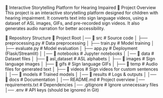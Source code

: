 📖 Interactive Storytelling Platform for Hearing Impaired
📌 Project Overview
This project is an interactive storytelling platform designed for children with hearing impairment. It converts text into sign language videos, using a dataset of ASL images, GIFs, and pre-recorded sign videos. It also generates audio narration for better accessibility.

📂 Repository Structure
📂 Project Root
│── 📂 src # Source code
│ ├── preprocessing.py # Data preprocessing
│ ├── train.py # Model training
│ ├── evaluate.py # Model evaluation
│ ├── app.py # Deployment (Flask/Streamlit)
│
│── 📂 notebooks # Jupyter notebooks
│
│── 📂 data # Dataset files
│ ├── 📂 asl_dataset # ASL alphabets
│ ├── 📂 images # Sign language images
│ ├── 📂 gifs # Sign language GIFs
│ ├── 📂 temp # Audio files for generated text
│ ├── 📂 videos # Sign videos for custom sentences
│
│── 📂 models # Trained models
│
│── 📂 results # Logs & outputs
│
│── 📂 docs # Documentation
│
│── README.md # Project overview
│── requirements.txt # Dependencies
│── .gitignore # Ignore unnecessary files
│── .env # API keys (should be ignored in Git)